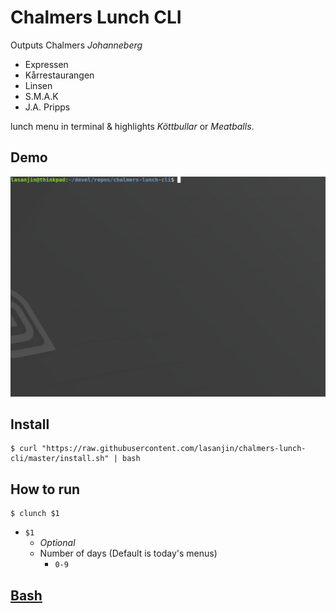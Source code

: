 # Chalmers Lunch CLI

Outputs Chalmers *Johanneberg*
- Expressen
- Kårrestaurangen
- Linsen
- S.M.A.K
- J.A. Pripps
  
lunch menu in terminal & highlights *Köttbullar* or *Meatballs*.

## Demo
<img src="resources/gif-py.gif" width="640">

## Install
```
$ curl "https://raw.githubusercontent.com/lasanjin/chalmers-lunch-cli/master/install.sh" | bash
```

## How to run
```
$ clunch $1
```

- `$1`
  -  *Optional* 
  -  Number of days (Default is today's menus)
     -  `0-9`

## [Bash](/bash)
